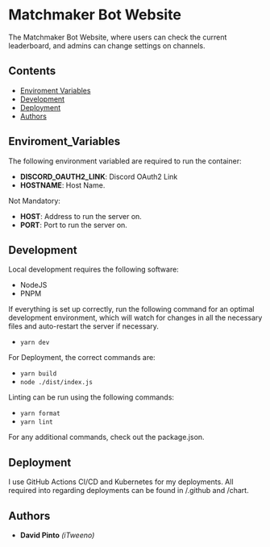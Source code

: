 # Matchmaker Bot Website

The Matchmaker Bot Website, where users can check the current leaderboard, and admins can change settings on channels.

## Contents

- [Enviroment Variables](#enviroment_variables)
- [Development](#development)
- [Deployment](#deployment)
- [Authors](#authors)

## Enviroment_Variables

The following environment variabled are required to run the container:

- **DISCORD_OAUTH2_LINK**: Discord OAuth2 Link
- **HOSTNAME**: Host Name.

Not Mandatory:

- **HOST**: Address to run the server on.
- **PORT**: Port to run the server on.

## Development

Local development requires the following software:

- NodeJS
- PNPM

If everything is set up correctly, run the following command for an optimal development environment, which will watch for changes in all the necessary files and auto-restart the server if necessary.

- `yarn dev`

For Deployment, the correct commands are:

- `yarn build`
- `node ./dist/index.js`

Linting can be run using the following commands:

- `yarn format`
- `yarn lint`

For any additional commands, check out the package.json.

## Deployment

I use GitHub Actions CI/CD and Kubernetes for my deployments. All required into regarding deployments can be found in /.github and /chart.

## Authors

- **David Pinto** _(iTweeno)_
